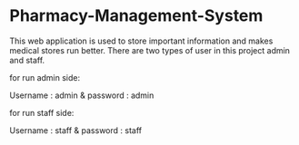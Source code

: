# Pharmacy-Management-System
This web application is used to store important information and makes medical stores run better. There are two types of user in this project admin and staff.

for run admin side:

Username : admin &
password : admin

for run staff side:

Username : staff &
password : staff
